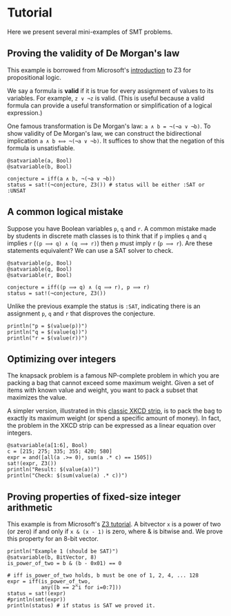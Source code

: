 # Tutorial
Here we present several mini-examples of SMT problems.
## Proving the validity of De Morgan's law
This example is borrowed from Microsoft's [introduction](https://microsoft.github.io/z3guide/docs/logic/propositional-logic/) to Z3 for propositional logic.

We say a formula is **valid** if it is true for every assignment of values to its variables. For example, `z ∨ ¬z` is valid. (This is useful because a valid formula can provide a useful transformation or simplification of a logical expression.)

One famous transformation is De Morgan's law: `a ∧ b = ¬(¬a ∨ ¬b)`. To show validity of De Morgan's law, we can construct the bidirectional implication `a ∧ b ⟺ ¬(¬a ∨ ¬b)`. It suffices to show that the negation of this formula is unsatisfiable.

```@example
@satvariable(a, Bool)
@satvariable(b, Bool)

conjecture = iff(a ∧ b, ¬(¬a ∨ ¬b))
status = sat!(¬conjecture, Z3()) # status will be either :SAT or :UNSAT
```

## A common logical mistake
Suppose you have Boolean variables `p`, `q` and `r`. A common mistake made by students in discrete math classes is to think that if `p` implies `q` and `q` implies `r` (`(p ⟹ q) ∧ (q ⟹ r)`) then `p` must imply `r` (`p ⟹ r`). Are these statements equivalent? We can use a SAT solver to check.

```@example
@satvariable(p, Bool)
@satvariable(q, Bool)
@satvariable(r, Bool)

conjecture = iff((p ⟹ q) ∧ (q ⟹ r), p ⟹ r)
status = sat!(¬conjecture, Z3())
```
Unlike the previous example the status is `:SAT`, indicating there is an assignment `p`, `q` and `r` that disproves the conjecture.

```@example
println("p = $(value(p))")
println("q = $(value(q))")
println("r = $(value(r))")
```

## Optimizing over integers
The knapsack problem is a famous NP-complete problem in which you are packing a bag that cannot exceed some maximum weight. Given a set of items with known value and weight, you want to pack a subset that maximizes the value.

A simpler version, illustrated in this [classic XKCD strip](https://xkcd.com/287/), is to pack the bag to exactly its maximum weight (or spend a specific amount of money).
In fact, the problem in the XKCD strip can be expressed as a linear equation over integers.

```@example
@satvariable(a[1:6], Bool)
c = [215; 275; 335; 355; 420; 580]
expr = and([all(a .>= 0), sum(a .* c) == 1505])
sat!(expr, Z3())
println("Result: $(value(a))")
println("Check: $(sum(value(a) .* c))")
```

## Proving properties of fixed-size integer arithmetic
This example is from Microsoft's [Z3 tutorial](https://microsoft.github.io/z3guide/docs/theories/Bitvectors/).
A bitvector `x` is a power of two (or zero) if and only if `x & (x - 1)` is zero, where & is bitwise and. We prove this property for an 8-bit vector.

```@example
println("Example 1 (should be SAT)")
@satvariable(b, BitVector, 8)
is_power_of_two = b & (b - 0x01) == 0

# iff is_power_of_two holds, b must be one of 1, 2, 4, ... 128
expr = iff(is_power_of_two,
           any([b == 2^i for i=0:7]))
status = sat!(expr)
#println(smt(expr))
println(status) # if status is SAT we proved it.
```
